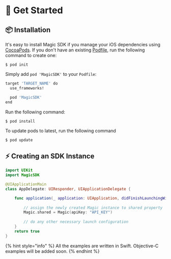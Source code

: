 # 🚀 Get Started

## 📦 Installation

It's easy to install Magic SDK if you manage your iOS dependencies using [CocoaPods](http://cocoapods.org/). If you don't have an existing [Podfile](https://guides.cocoapods.org/syntax/podfile.html), run the following command to create one:

```text
$ pod init
```

Simply add `pod 'MagicSDK'`  to your `Podfile`:

```bash
target 'TARGET_NAME' do
  use_frameworks!

  pod 'MagicSDK'
end
```

Run the following command:

```text
$ pod install
```

To update pods to latest, run the following command

```text
$ pod update
```

## ⚡️ Creating an SDK Instance

```swift
import UIKit
import MagicSDK

@UIApplicationMain
class AppDelegate: UIResponder, UIApplicationDelegate {

    func application(_ application: UIApplication, didFinishLaunchingWithOptions launchOptions: [UIApplicationLaunchOptionsKey: Any]?) -> Bool {
        
        // assign the newly created Magic instance to shared property
        Magic.shared = Magic(apiKey: "API_KEY")
        
        // do any other necessary launch configuration
    }
    return true
}
```

{% hint style="info" %}
All the examples are written in Swift. Objective-C examples will be added soon. 
{% endhint %}

